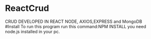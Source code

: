 # ReactCrud
CRUD DEVELOPED IN  REACT NODE, AXIOS,EXPRESS and MongoDB
#Install
To run this program run this command:NPM INSTALL
you need node.js installed in your pc.

